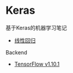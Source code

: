 # Keras
基于Keras的机器学习笔记

* [线性回归](https://github.com/sunxd/keras/blob/master/linear_regression.py)




Backend

* [TensorFlow v1.10.1](https://github.com/tensorflow/tensorflow)